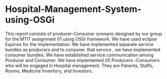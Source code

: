 # Hospital-Management-System-using-OSGi
This report consists of producer-Consumer scenario designed by our group for the MTIT assignment 01 using OSGi framework. We have used eclipse Equinox for the implementation. We have implemented separate service bundles as producers and to consume. that service , we have implemented consumer bundles. We have established service communication among Producer and Consumer. 
We have implemented 05 Producers -Consumers who will be engaged in Hospital management. They are Patients, Staffs, Rooms, Medicine Inventory, and Investors.
